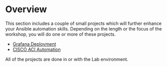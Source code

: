 # Overview

This section includes a couple of small projects which will further enhance your Ansible automation skills.   Depending on the length or the focus of the workshop, you will do one or more of these projects. 

* [Grafana Deployment](grafana-project.md)
* [CISCO ACI Automation](apic-project.md)

All of the projects are done in or with the Lab environment.